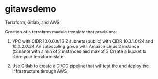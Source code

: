 # gitawsdemo
Terraform, Gitlab, and AWS
    
Creation of a terraform module template that provisions:
	

		
1.  VPC with CIDR 10.0.0.0/16
		2 subnets (public) with CIDR 10.0.1.0/24 and 10.0.2.0/24
		An autoscaling group with Amazon Linux 2 instance (t3.nano) with a min of 2 instances and max of 3
		Create a bucket to store your terraform state
	
	

2.  Use Gitlab to create a CI/CD pipeline that will test the and deploy the infrastructure through AWS

